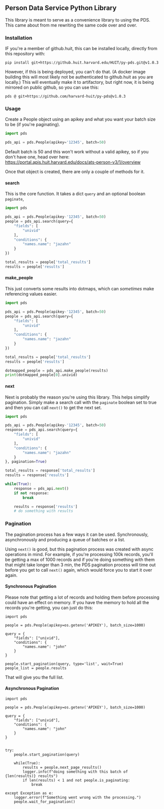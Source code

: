 
## Person Data Service Python Library

This library is meant to serve as a convenience library to using the PDS. This came about from me rewriting the same code over and over. 

### Installation

IF you're a member of github.huit, this can be installed locally, directly from this repository with:

```
pip install git+https://github.huit.harvard.edu/HUIT/py-pds.git@v1.0.3
```

However, if this is being deployed, you can't do that. (A docker image building this will most likely not be authenticated to github.huit as you are locally.) This will eventually make it to artifactory, but right now, it is being mirrored on public github, so you can use this:

```
pds @ git+https://github.com/harvard-huit/py-pds@v1.0.3
```

### Usage

Create a People object using an apikey and what you want your batch size to be (if you're paginating). 

```py
import pds

pds_api = pds.People(apikey='12345', batch=50)
```

Default batch is 50 and this won't work without a valid apikey, so if you don't have one, head over here: https://portal.apis.huit.harvard.edu/docs/ats-person-v3/1/overview

Once that object is created, there are only a couple of methods for it. 

#### search

This is the core function. It takes a dict `query` and an optional boolean `paginate`, 

```py
import pds

pds_api = pds.People(apikey-'12345', batch=50)
people = pds_api.search(query={
    "fields": [
        "univid"
    ],
    "conditions": {
        "names.name": "jazahn"
    }
})

total_results = people['total_results']
results = people['results']
```


#### make_people

This just converts some results into dotmaps, which can _sometimes_ make referencing values easier.  

```py
import pds

pds_api = pds.People(apikey-'12345', batch=50)
people = pds_api.search(query={
    "fields": [
        "univid"
    ],
    "conditions": {
        "names.name": "jazahn"
    }
})

total_results = people['total_results']
results = people['results']

dotmapped_people = pds_api.make_people(results)
print(dotmapped_people[0].univid)
```

#### next

Next is probably the reason you're using this library. This helps simplify pagination. Simply make a search call with the `paginate` boolean set to true and then you can call `next()` to get the next set. 

```py
import pds

pds_api = pds.People(apikey-'12345', batch=50)
response = pds_api.search(query={
    "fields": [
        "univid"
    ],
    "conditions": {
        "names.name": "jazahn"
    }
}, pagination=True)

total_results = response['total_results']
results = response['results']

while(True):
    response = pds_api.next()
    if not response:
        break

    results = response['results']
    # do something with results
```

### Pagination

The pagination process has a few ways it can be used. Synchronously, asynchronously and producing a queue of batches or a list. 

Using `next()` is good, but this pagination process was created with async operations in mind. For example, if you're processing 100k records, you'll be getting a max of 1000 records and if you're doing something with them that might take longer than 3 min, the PDS pagination process will time out before you get to call `next()` again, which would force you to start it over again. 

#### Synchronous Pagination

Please note that getting a lot of records and holding them before processing could have an effect on memory. If you have the memory to hold all the records you're getting, you can just do this:

```
import pds

people = pds.People(apikey=os.getenv('APIKEY'), batch_size=1000)

query = {
    "fields": ["univid"],
    "conditions": {
        "names.name": "john"
    }
}

people.start_pagination(query, type='list', wait=True)
people_list = people.results
```

That will give you the full list.

#### Asynchronous Pagination

```
import pds

people = pds.People(apikey=os.getenv('APIKEY'), batch_size=1000)

query = {
    "fields": ["univid"],
    "conditions": {
        "names.name": "john"
    }
}


try:
    people.start_pagination(query)

    while(True):
        results = people.next_page_results()
        logger.info(f"doing something with this batch of {len(results)} results")
        if len(results) < 1 and not people.is_paginating:
            break
        
except Exception as e:
    logger.error(f"Something went wrong with the processing.")
    people.wait_for_pagination()
```